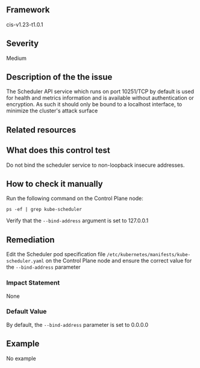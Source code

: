## Framework
cis-v1.23-t1.0.1
 
## Severity
Medium

## Description of the the issue
The Scheduler API service which runs on port 10251/TCP by default is used for health and metrics information and is available without authentication or encryption. As such it should only be bound to a localhost interface, to minimize the cluster's attack surface
 
## Related resources

## What does this control test
Do not bind the scheduler service to non-loopback insecure addresses.
 
## How to check it manually
Run the following command on the Control Plane node:

 
```
ps -ef | grep kube-scheduler

```
 Verify that the `--bind-address` argument is set to 127.0.0.1
## Remediation
Edit the Scheduler pod specification file `/etc/kubernetes/manifests/kube-scheduler.yaml` on the Control Plane node and ensure the correct value for the `--bind-address` parameter
 
### Impact Statement
None
### Default Value
By default, the `--bind-address` parameter is set to 0.0.0.0
## Example
No example
